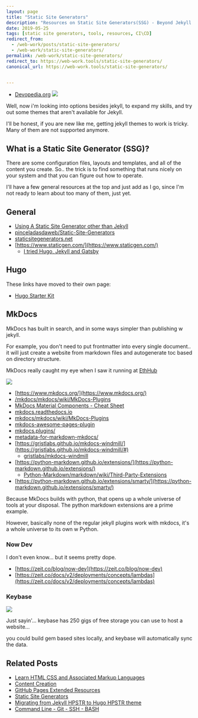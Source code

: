 ```yaml
---
layout: page
title: "Static Site Generators"
description: "Resources on Static Site Generators(SSG) - Beyond Jekyll."
date: 2019-05-25
tags: [static site generators, tools, resources, CI\CD]
redirect_from:
  - /web-work/posts/static-site-generators/
  - /web-work/static-site-generators/
permalink: /web-work/static-site-generators/
redirect_to: https://web-work.tools/static-site-generators/
canonical_url: https://web-work.tools/static-site-generators/


---
```


* [Devopedia.org](https://devopedia.org/static-site-generators)
  ![](https://web-work.tools/images/devopedia-static-site-generators.jpg)


Well, now i'm looking into options besides jekyll, to expand my skills, and try out some themes that aren't available for Jekyll.

I'll be honest, if you are new like me, getting jekyll themes to work is tricky. Many of them are not supported anymore.


## What is a Static Site Generator (SSG)?

There are some configuration files, layouts and templates, and all of the content you create. So.. the trick is to find something that runs nicely on your system and that you can figure out how to operate.

I'll have a few general resources at the top and just add as I go, since I'm not ready to learn about too many of them, just yet.

## General

* [Using A Static Site Generator other than Jekyll](https://help.github.com/en/articles/using-a-static-site-generator-other-than-jekyll)
* [pinceladasdaweb/Static-Site-Generators](https://github.com/pinceladasdaweb/Static-Site-Generators)
* [staticsitegenerators.net](https://staticsitegenerators.net)
* [https://www.staticgen.com/](https://www.staticgen.com/)
  * [I tried Hugo, Jekyll and Gatsby](https://news.ycombinator.com/item?id=17952234)


## Hugo

These links have moved to their own page: 

* [Hugo Starter Kit](/hugo-starter-kit/)

## MkDocs

MkDocs has built in search, and in some ways simpler than publishing w jekyll.

For example, you don't need to put frontmatter into every single document.. it will just create a website from markdown files and autogenerate toc based on directory structure.

MkDocs really caught my eye when I saw it running at [EthHub](https://docs.ethhub.io/)

![](https://i.imgur.com/c7Ik39r.png)

* [https://www.mkdocs.org/](https://www.mkdocs.org/)
* [/mkdocs/mkdocs/wiki/MkDocs-Plugins](https://github.com/mkdocs/mkdocs/wiki/MkDocs-Plugins)
* [MkDocs Material Components - Cheat Sheet](https://yakworks.github.io/mkdocs-material-components/cheat-sheet/)
* [mkdocs.readthedocs.io](https://mkdocs.readthedocs.io)
* [mkdocs/mkdocs/wiki/MkDocs-Plugins](https://github.com/mkdocs/mkdocs/wiki/MkDocs-Plugins)
* [mkdocs-awesome-pages-plugin](https://github.com/lukasgeiter/mkdocs-awesome-pages-plugin)
* [mkdocs.plugins/](https://www.wheelodex.org/entry-points/mkdocs.plugins/)
* [metadata-for-markdown-mkdocs/](https://blogs.pjjk.net/phil/metadata-for-markdown-mkdocs/)
* [https://gristlabs.github.io/mkdocs-windmill/](https://gristlabs.github.io/mkdocs-windmill/#)
  * [gristlabs/mkdocs-windmill](https://github.com/gristlabs/mkdocs-windmill)
* [https://python-markdown.github.io/extensions/](https://python-markdown.github.io/extensions/)
  * [Python-Markdown/markdown/wiki/Third-Party-Extensions](https://github.com/Python-Markdown/markdown/wiki/Third-Party-Extensions)
* [https://python-markdown.github.io/extensions/smarty/](https://python-markdown.github.io/extensions/smarty/)

Because MkDocs builds with python, that opens up a whole universe of tools at your disposal. The python markdown extensions are a prime example.

However, basically none of the regular jekyll plugins work with mkdocs, it's a whole universe to its own w Python.


### Now Dev

I don't even know... but it seems pretty dope.

* [https://zeit.co/blog/now-dev](https://zeit.co/blog/now-dev)
* [https://zeit.co/docs/v2/deployments/concepts/lambdas](https://zeit.co/docs/v2/deployments/concepts/lambdas)


### Keybase

![](https://imgur.com/PVUAaAu.png)

Just sayin'... keybase has 250 gigs of free storage you can use to host a website...

you could build gem based sites locally, and keybase will automatically sync the data.


## Related Posts

* [Learn HTML CSS and Associated Markup Languages](https://web-work.tools/learn-html-css/)
* [Content Creation](https://web-work.tools/content-creation/)
* [GitHub Pages Extended Resources](https://web-work.tools/github-pages-extended-resources/)
* [Static Site Generators](https://web-work.tools/static-site-generators/)
* [Migrating from Jekyll HPSTR to Hugo HPSTR theme](https://web-work.tools/migrate-jekyll-hpstr-hugo/)
* [Command Line - Git - SSH - BASH](https://web-work.tools/command-line-git-ssh/)
